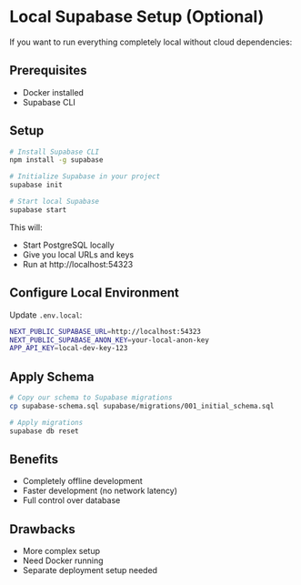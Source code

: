 # Local Supabase Setup (Optional)

If you want to run everything completely local without cloud dependencies:

## Prerequisites
- Docker installed
- Supabase CLI

## Setup

```bash
# Install Supabase CLI
npm install -g supabase

# Initialize Supabase in your project
supabase init

# Start local Supabase
supabase start
```

This will:
- Start PostgreSQL locally
- Give you local URLs and keys
- Run at http://localhost:54323

## Configure Local Environment

Update `.env.local`:
```bash
NEXT_PUBLIC_SUPABASE_URL=http://localhost:54323
NEXT_PUBLIC_SUPABASE_ANON_KEY=your-local-anon-key
APP_API_KEY=local-dev-key-123
```

## Apply Schema

```bash
# Copy our schema to Supabase migrations
cp supabase-schema.sql supabase/migrations/001_initial_schema.sql

# Apply migrations
supabase db reset
```

## Benefits
- Completely offline development
- Faster development (no network latency)
- Full control over database

## Drawbacks
- More complex setup
- Need Docker running
- Separate deployment setup needed
